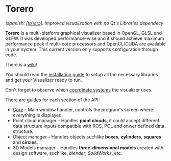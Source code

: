 
# Torero
*(spanish: [\[ʈɒˈɾɛɾɔ\]](https://translate.google.com/#es/de/Torero%20torea%20al%20toro%20en%20el%20toreo.). Improved visualization with no Qt's Libraries dependecy*

**Torero** is a multi-platform graphical visualizer based in OpenGL, GLSL and GLFW. It was developed performance-wise and it should achieve maximum performance peak if multi-core processors and OpenCL/CUDA are available in your system. This current version only supports configuration through code.

There is a [wiki](https://github.com/DroidDrive/torero/wiki)!

You should read the [installation guide](https://github.com/DroidDrive/torero/wiki/Installation-guide) to setup all the necessary libraries and get your Visualizer ready to run.

Don't forget to observe which [coordinate systems](https://github.com/DroidDrive/torero/wiki/Coordinate-systems) the visualizer uses.

There are guides for each section of the API:

  * [Core](https://github.com/DroidDrive/torero/wiki/3-Core) – Main window handler, controls the program's screen where everything is displayed.
  * Point cloud manager – Handles **point clouds**, it could accept different data structure inputs compatible with ROS, PCL and onwer defined data structure.
  * Object manager – Handles objects suchlike **boxes**, **cylinders**, **squares** and **circles**.
  * 3D Models manager – Handles **three-dimensional models** created with design software, suchlike, *blender*, *SolidWorks*, etc.

